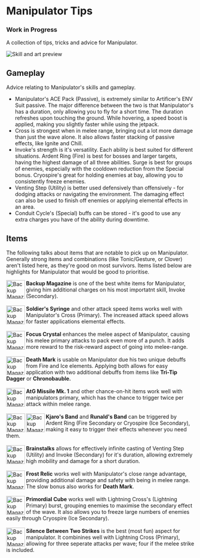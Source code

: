 # Manipulator Tips
### Work in Progress

A collection of tips, tricks and advice for Manipulator.

![Skill and art preview](https://i.imgur.com/4uCDmRo.png)

## Gameplay
Advice relating to Manipulator's skills and gameplay.

- Manipulator's ACE Pack (Passive), is extremely similar to Artificer's ENV Suit passive. The major difference between the two is that Manipulator's has a duration, only allowing you to fly for a short time. The duration refreshes upon touching the ground. While hovering, a speed boost is applied, making you slightly faster while using the jetpack.
- Cross is strongest when in melee range, bringing out a lot more damage than just the wave alone. It also allows faster stacking of passive effects, like Ignite and Chill. 
- Invoke's strength is it's versatility. Each ability is best suited for different situations. Ardent Ring (Fire) is best for bosses and larger targets, having the highest damage of all three abilities. Surge is best for groups of enemies, especially with the cooldown reduction from the Special bonus. Cryospire's great for holding enemies at bay, allowing you to consistently freeze enemies.
- Venting Step (Utility) is better used defensively than offensively - for dodging attacks or navigating the environment. The damaging effect can also be used to finish off enemies or applying elemental effects in an area.
- Conduit Cycle's (Special) buffs can be stored - it's good to use any extra charges you have of the ability during downtime.

## Items
The following talks about items that are notable to pick up on Manipulator. Generally strong items and combinations (like Tonic/Gesture, or Clover) aren't listed here, as they're good on most survivors. Items listed below are highlights for Manipulator that would be good to prioritise.

<img src="https://static.wikia.nocookie.net/riskofrain2_gamepedia_en/images/f/f3/Backup_Magazine.png/revision/latest?cb=20200129193022" alt="Backup Magazine" width="50" align="left"/> __Backup Magazine__ is one of the best white items for Manipulator, giving him additional charges on his most importatnt skill, Invoke (Secondary).
<br><br/>
<img src="https://static.wikia.nocookie.net/riskofrain2_gamepedia_en/images/f/f2/Soldier%27s_Syringe.png/revision/latest?cb=20210329065946" alt="Backup Magazine" width="50" align="left"/> __Soldier's Syringe__ and other attack speed items works well with Manipulator's Cross (Primary). The increased attack speed allows for faster applications elemental effects.
<br><br/>
<img src="https://static.wikia.nocookie.net/riskofrain2_gamepedia_en/images/5/59/Focus_Crystal.png/revision/latest?cb=20200129235331" alt="Backup Magazine" width="50" align="left"/> __Focus Crystal__ enhances the melee aspect of Manipulator, causing his melee primary attacks to pack even more of a punch. It adds more reward to the risk-reward aspect of going into melee-range.
<br><br/>
<img src="https://static.wikia.nocookie.net/riskofrain2_gamepedia_en/images/3/34/Death_Mark.png/revision/latest?cb=20200331153433" alt="Backup Magazine" width="50" align="left"/> __Death Mark__ is usable on Manipulator due his two unique debuffs from Fire and Ice elements. Applying both allows for easy application with two additional debuffs from items like __Tri-Tip Dagger__ or __Chronobauble.__
<br><br/>
<img src="https://static.wikia.nocookie.net/riskofrain2_gamepedia_en/images/6/6a/AtG_Missile_Mk._1.png/revision/latest?cb=20200129193020" alt="Backup Magazine" width="50" align="left"/> __AtG Missile Mk. 1__ and other chance-on-hit items work well with manipulators primary, which has the chance to trigger twice per attack within melee range.
<br><br/>
<img src="https://static.wikia.nocookie.net/riskofrain2_gamepedia_en/images/e/eb/Kjaro%27s_Band.png/revision/latest?cb=20200129193114" alt="Backup Magazine" width="50" align="left"/><img src="https://static.wikia.nocookie.net/riskofrain2_gamepedia_en/images/0/05/Runald%27s_Band.png/revision/latest?cb=20200129193147" alt="Backup Magazine" width="50" align="left"/> __Kjaro's Band__ and __Runald's Band__ can be triggered by Ardent Ring (Fire Secondary or Cryospire (Ice Secondary), making it easy to trigger their effects whenever you need them.
<br><br/>
<img src="https://static.wikia.nocookie.net/riskofrain2_gamepedia_en/images/c/c0/Brainstalks.png/revision/latest?cb=20200129193028" alt="Backup Magazine" width="50" align="left"/> __Brainstalks__ allows for effectively infinite casting of Venting Step (Utility) and Invoke (Secondary) for it's duration, allowing extremely high mobility and damage for a short duration.
<br><br/>
<img src="https://static.wikia.nocookie.net/riskofrain2_gamepedia_en/images/5/58/Frost_Relic.png/revision/latest?cb=20200129193056" alt="Backup Magazine" width="50" align="left"/> __Frost Relic__ works well with Manipulator's close range advantage, providing additional damage and safety with being in melee range. The slow bonus also works for __Death Mark__.
<br><br/>
<img src="https://static.wikia.nocookie.net/riskofrain2_gamepedia_en/images/d/d9/Primordial_Cube.png/revision/latest?cb=20200129193135" alt="Backup Magazine" width="50" align="left"/> __Primordial Cube__ works well with Lightning Cross's (Lightning Primary) burst, grouping enemies to maximise the secondary effect of the wave. It also allows you to freeze large numbers of enemies easily through Cryospire (Ice Secondary).
<br><br/>
<img src="https://static.wikia.nocookie.net/riskofrain2_gamepedia_en/images/0/0a/Silence_Between_Two_Strikes.png/revision/latest?cb=20200129193155" alt="Backup Magazine" width="50" align="left"/> __Silence Between Two Strikes__ is the best (most fun) aspect for manipulator. It combinines well with Lightning Cross (Primary), allowing for three seperate attacks per wave; four if the melee strike is included.
<br><br/>
